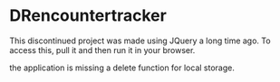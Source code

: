 # DRencountertracker

This discontinued project was made using JQuery a long time ago. To access this, pull it and then run it in your browser.

the application is missing a delete function for local storage.
